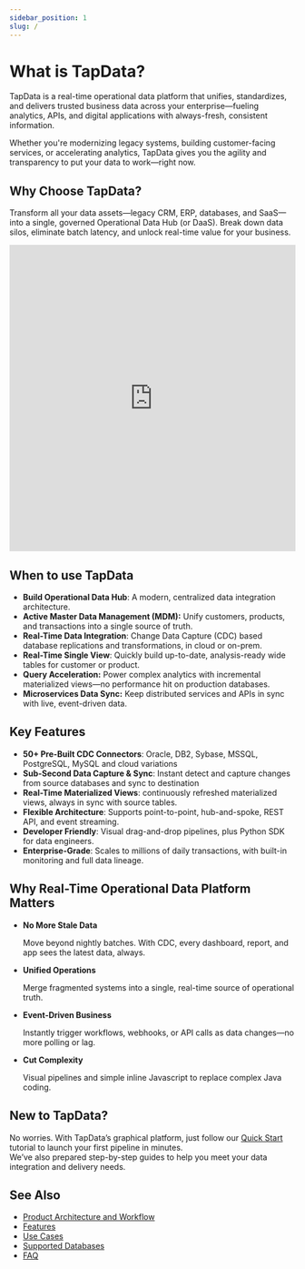 ```yaml
---
sidebar_position: 1
slug: /
---
```


# What is TapData?

TapData is a real-time operational data platform that unifies, standardizes, and delivers trusted business data across your enterprise—fueling analytics, APIs, and digital applications with always-fresh, consistent information.

Whether you're modernizing legacy systems, building customer-facing services, or accelerating analytics, TapData gives you the agility and transparency to put your data to work—right now.


## Why Choose TapData?

Transform all your data assets—legacy CRM, ERP, databases, and SaaS—into a single, governed Operational Data Hub (or DaaS). Break down data silos, eliminate batch latency, and unlock real-time value for your business.

<iframe width="100%" height="539" src="https://www.youtube.com/embed/hlJKo6u3UnA?si=6Df9Yzv8jXf5EFE9" title="YouTube video player" frameborder="0" allow="accelerometer; autoplay; clipboard-write; encrypted-media; gyroscope; picture-in-picture; web-share" allowfullscreen></iframe>

## When to use TapData

- **Build Operational Data Hub**: A modern, centralized data integration architecture.
- **Active Master Data Management (MDM):** Unify customers, products, and transactions into a single source of truth.
- **Real-Time Data Integration**: Change Data Capture (CDC) based database replications and transformations, in cloud or on-prem.
- **Real-Time Single View**: Quickly build up-to-date, analysis-ready wide tables for customer or product.
- **Query Acceleration:** Power complex analytics with incremental materialized views—no performance hit on production databases.
- **Microservices Data Sync:** Keep distributed services and APIs in sync with live, event-driven data.

## Key Features

- **50+ Pre-Built CDC Connectors**: Oracle, DB2, Sybase, MSSQL, PostgreSQL, MySQL and cloud variations
- **Sub-Second Data Capture & Sync**: Instant detect and capture changes from source databases and sync to destination
- **Real-Time Materialized Views**: continuously refreshed materialized views, always in sync with source tables.
- **Flexible Architecture**: Supports point-to-point, hub-and-spoke, REST API, and event streaming.
- **Developer Friendly**: Visual drag-and-drop pipelines, plus Python SDK for data engineers.
- **Enterprise-Grade**: Scales to millions of daily transactions, with built-in monitoring and full data lineage.

## Why Real-Time Operational Data Platform Matters

- **No More Stale Data**

  Move beyond nightly batches. With CDC, every dashboard, report, and app sees the latest data, always.

- **Unified Operations**

  Merge fragmented systems into a single, real-time source of operational truth.

- **Event-Driven Business**

  Instantly trigger workflows, webhooks, or API calls as data changes—no more polling or lag.

- **Cut Complexity**

  Visual pipelines and simple inline Javascript to replace complex Java coding.


## New to TapData?

No worries. With TapData’s graphical platform, just follow our [Quick Start](getting-started/README.md) tutorial to launch your first pipeline in minutes.  
We’ve also prepared step-by-step guides to help you meet your data integration and delivery needs.


## See Also

- [Product Architecture and Workflow](introduction/architecture.md)
- [Features](introduction/features.md)
- [Use Cases](introduction/use-cases.md)
- [Supported Databases](connectors/supported-data-sources.md)
- [FAQ](faq/README.md)

